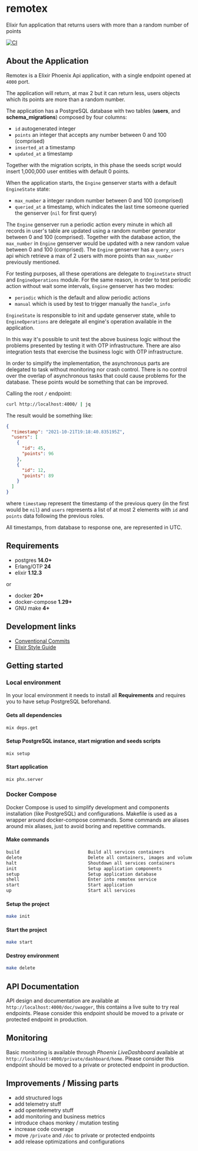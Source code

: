 # remotex

Elixir fun application that returns users with more than a random number of points

[![CI](https://github.com/lucazulian/remotex/actions/workflows/elixir-ci.yml/badge.svg)](https://github.com/lucazulian/remotex/actions/workflows/elixir-ci.yml)


## About the Application

Remotex is a Elixir Phoenix Api application, with a single endpoint opened at `4000` port.

The application will return, at max 2 but it can return less, users objects which its points are more than a random number.

The application has a PostgreSQL database with two tables (**users**, and **schema_migrations**) composed by four columns:
- `id` autogenerated integer
- `points` an integer that accepts any number between 0 and 100 (comprised)
- `inserted_at` a timestamp
- `updated_at` a timestamp

Together with the migration scripts, in this phase the seeds script would insert 1,000,000 user entities with default 0 points.

When the application starts, the `Engine` genserver starts with a default `EngineState` state:
- `max_number` a integer random number between 0 and 100 (comprised)
- `queried_at` a timestamp, which indicates the last time someone queried the genserver (`nil` for first query)

The `Engine` genserver run a periodic action every minute in which all records in user's table are updated using a random number generator between 0 and 100 (comprised).
Together with the database action, the `max_number` in `Engine` genserver would be updated with a new random value between 0 and 100 (comprised).
The `Engine` genserver has a `query_users` api which retrieve a max of 2 users with more points than `max_number` previously mentioned. 

For testing purposes, all these operations are delegate to `EngineState` struct and `EngineOperations` module.
For the same reason, in order to test periodic action without wait some intervals, `Engine` genserver has two modes:
- `periodic` which is the default and allow periodic actions
- `manual` which is used by test to trigger manually the `handle_info`

`EngineState` is responsible to init and update genserver state, while to `EngineOperations` are delegate all engine's operation available in the application.

In this way it's possible to unit test the above business logic without the problems presented by testing it with OTP infrastructure.
There are also integration tests that exercise the business logic with OTP infrastructure.

In order to simplify the implementation, the asynchronous parts are delegated to task without monitoring nor crash control.
There is no control over the overlap of asynchronous tasks that could cause problems for the database.
These points would be something that can be improved.

Calling the root `/` endpoint:

``` bash
curl http://localhost:4000/ | jq
```

The result would be something like:

``` json
{
  "timestamp": "2021-10-21T19:18:40.835195Z",
  "users": [
    {
      "id": 45,
      "points": 96
    },
    {
      "id": 12,
      "points": 89
    }
  ]
}

```

where `timestamp` represent the timestamp of the previous query (in the first would be `nil`) and `users` represents a list of at most 2 elements with `id` and `points` data following the previous roles.

All timestamps, from database to response one,  are represented in UTC. 


## Requirements
  
  - postgres **14.0+**
  - Erlang/OTP **24**
  - elixir **1.12.3**
  
  or

  - docker **20+**
  - docker-compose **1.29+**
  - GNU make **4+**
  

## Development links

  * [Conventional Commits][1]
  * [Elixir Style Guide][2]

  [1]: https://www.conventionalcommits.org/en/v1.0.0/
  [2]: https://github.com/christopheradams/elixir_style_guide


## Getting started

### Local environment

In your local environment it needs to install all **Requirements** and requires you to have setup PostgreSQL beforehand.

#### Gets all dependencies

```bash
mix deps.get
```

#### Setup PostgreSQL instance, start migration and seeds scripts

```bash
mix setup
```

#### Start application

```bash
mix phx.server
```


### Docker Compose

Docker Compose is used to simplify development and components installation (like PostgreSQL) and configurations.
Makefile is used as a wrapper around docker-compose commands.
Some commands are aliases around mix aliases, just to avoid boring and repetitive commands. 

#### Make commands

```bash
build                          Build all services containers
delete                         Delete all containers, images and volumes
halt                           Shoutdown all services containers
init                           Setup application components
setup                          Setup application database
shell                          Enter into remotex service
start                          Start application
up                             Start all services
```

#### Setup the project

```bash
make init
```

#### Start the project

```bash
make start
```

#### Destroy environment

```bash
make delete
```


## API Documentation

API design and documentation are available at `http://localhost:4000/doc/swagger`, this contains a live suite to try real endpoints. 
Please consider this endpoint should be moved to a private or protected endpoint in production.


## Monitoring

Basic monitoring is available through *Phoenix LiveDashboard* available at `http://localhost:4000/private/dashboard/home`.
Please consider this endpoint should be moved to a private or protected endpoint in production.


## Improvements / Missing parts

- add structured logs
- add telemetry stuff
- add opentelemetry stuff
- add monitoring and business metrics
- introduce chaos monkey / mutation testing
- increase code coverage
- move `/private` and `/doc` to private or protected endpoints
- add release optimizations and configurations
